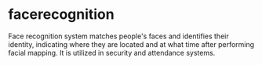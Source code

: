 # facerecognition
Face recognition system matches people's faces and identifies their identity, indicating where they are located and at what time after performing facial mapping. It is utilized in security and attendance systems.